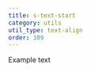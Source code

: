 ```yaml
---
title: s-text-start
category: utils
util_type: text-align
order: 109
---
```

<p class="s-text-start">Example text</p>